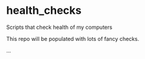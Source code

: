 # health_checks
Scripts that check health of my computers

This repo will be populated with lots of fancy checks.

...
